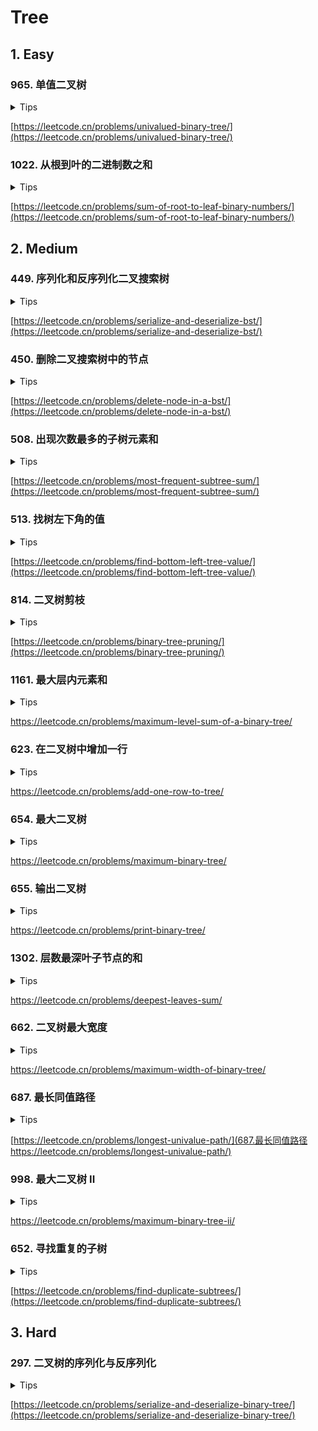 # Tree

## 1. Easy

### 965. 单值二叉树

<details>
<summary>Tips</summary>

1. 先序遍历
2. 先将根和左右子树比较,然后dfs左和右

</details>

[https://leetcode.cn/problems/univalued-binary-tree/](https://leetcode.cn/problems/univalued-binary-tree/)

### 1022. 从根到叶的二进制数之和

<details>
<summary>Tips</summary>

1. 先序可以直接用参数记录也可以回溯

</details>

[https://leetcode.cn/problems/sum-of-root-to-leaf-binary-numbers/](https://leetcode.cn/problems/sum-of-root-to-leaf-binary-numbers/)

## 2. Medium

### 449. 序列化和反序列化二叉搜索树

<details>
<summary>Tips</summary>

1. 可以先做297题
2. 先序遍历
4. 然后不需要额外编码null
5. 反序列化时left是当前的根,从left+1到right找第一个 > 根的就是右子树
6. 前面的区间就是左子树

</details>

[https://leetcode.cn/problems/serialize-and-deserialize-bst/](https://leetcode.cn/problems/serialize-and-deserialize-bst/)

### 450. 删除二叉搜索树中的节点

<details>
<summary>Tips</summary>

1. 找到左子树的右子树的最小节点作为右子树的根,root.left作为新的root
2. 返回root.left作为新的root

</details>

[https://leetcode.cn/problems/delete-node-in-a-bst/](https://leetcode.cn/problems/delete-node-in-a-bst/)

### 508. 出现次数最多的子树元素和

<details>
<summary>Tips</summary>

1. HashMap统计值和次数
2. 然后用个int存最大次数即可

</details>

[https://leetcode.cn/problems/most-frequent-subtree-sum/](https://leetcode.cn/problems/most-frequent-subtree-sum/)

### 513. 找树左下角的值

<details>
<summary>Tips</summary>

1. dfs:
    1. 记录一个层高和最高层高
    2. 一定是左边先遍历到,先遍历到的是答案
2. bfs:
    1. 每层i==0的就是最左

</details>

[https://leetcode.cn/problems/find-bottom-left-tree-value/](https://leetcode.cn/problems/find-bottom-left-tree-value/)

### 814. 二叉树剪枝

<details>
<summary>Tips</summary>

1. 后续遍历
2. 左右子树都不包含并且自己也不是1才算不包含

</details>

[https://leetcode.cn/problems/binary-tree-pruning/](https://leetcode.cn/problems/binary-tree-pruning/)

### 1161. 最大层内元素和

<details>
<summary>Tips</summary>

1. 层次遍历即可

</details>

[https://leetcode.cn/problems/maximum-level-sum-of-a-binary-tree/
](https://leetcode.cn/problems/maximum-level-sum-of-a-binary-tree/
)

### 623. 在二叉树中增加一行

<details>
<summary>Tips</summary>

1. 层次遍历即可

</details>

[https://leetcode.cn/problems/add-one-row-to-tree/
](https://leetcode.cn/problems/add-one-row-to-tree/
)

### 654. 最大二叉树

<details>
<summary>Tips</summary>

1. 根据题目规则先序遍历即可

</details>

[https://leetcode.cn/problems/maximum-binary-tree/
](https://leetcode.cn/problems/maximum-binary-tree/
)

### 655. 输出二叉树

<details>
<summary>Tips</summary>

1. 先求下树高然后按照题目规则模拟即可
2. 注意初始化`ArrayList(n)`时是空的需要`add`n次才行

</details>

[https://leetcode.cn/problems/print-binary-tree/
](https://leetcode.cn/problems/print-binary-tree/
)

### 1302. 层数最深叶子节点的和

<details>
<summary>Tips</summary>

1. 记录一个sum值,每层计算完直接赋值给sum即可

</details>

[https://leetcode.cn/problems/deepest-leaves-sum/
](https://leetcode.cn/problems/deepest-leaves-sum/
)

### 662. 二叉树最大宽度

<details>
<summary>Tips</summary>

1. 层次遍历
2. 但是不要把null放到queue中
3. 应该自定义一个结构存放node以及下标
4. 这样就可以用下标计算长度了,然后每次放孩子节点时候就是index*2,和index*2+1

</details>

[https://leetcode.cn/problems/maximum-width-of-binary-tree/
](https://leetcode.cn/problems/maximum-width-of-binary-tree/
)

### 687. 最长同值路径

<details>
<summary>Tips</summary>

1. 后序遍历
2. 求左子树的相同节点数,求右子树相同节点数,那么当前节点的路径长就是左+右
3. 但是因为是路径返回给父节点的只能是2个子树中较长的

</details>

[https://leetcode.cn/problems/longest-univalue-path/](687.最长同值路径https://leetcode.cn/problems/longest-univalue-path/)

### 998. 最大二叉树 II

<details>
<summary>Tips</summary>

1. 后序遍历
2. 意思是讲treeNode加到数组最后再重新建树的话应该是什么样子
3. 因为加载最后其实就肯定会出现在右子树中
4. 本质上只有2种情况:
    1. root小于treeNode了,那么root就是treeNode的左
    2. 不断遍历右子树,如果遍历到最后到null了那么自己就是右子树

</details>

[https://leetcode.cn/problems/maximum-binary-tree-ii/
](https://leetcode.cn/problems/maximum-binary-tree-ii/
)

### 652. 寻找重复的子树

<details>
<summary>Tips</summary>

1. 后序遍历
2. 序列化这棵树使用 s=val(leftVal)(rightVal)的方式
3. 然后用1个map记录出现过的

</details>

[https://leetcode.cn/problems/find-duplicate-subtrees/](https://leetcode.cn/problems/find-duplicate-subtrees/)

## 3. Hard

### 297. 二叉树的序列化与反序列化

<details>
<summary>Tips</summary>

1. 把null值编码进去,这样就可以唯一确定一课树了
2. 反序列化时,每次pop队首元素来代替游标
3. 只要是null了就说明这个子树到底了

</details>

[https://leetcode.cn/problems/serialize-and-deserialize-binary-tree/](https://leetcode.cn/problems/serialize-and-deserialize-binary-tree/)